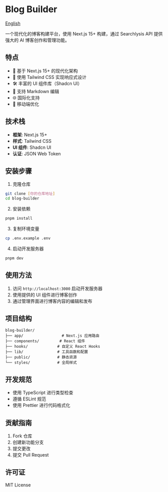 # Blog Builder

[English](../README.md)

一个现代化的博客构建平台，使用 Next.js 15+ 构建，通过 Searchlysis API 提供强大的 AI 博客创作和管理功能。

## 特点

- 🚀 基于 Next.js 15+ 的现代化架构
- 🎨 使用 Tailwind CSS 实现响应式设计
- 🛠️ 丰富的 UI 组件库（Shadcn UI）
- 📝 支持 Markdown 编辑
- 🌐 国际化支持
- 📱 移动端优化

## 技术栈

- **框架**: Next.js 15+
- **样式**: Tailwind CSS
- **UI 组件**: Shadcn UI
- **认证**: JSON Web Token

## 安装步骤

1. 克隆仓库
```bash
git clone [你的仓库地址]
cd blog-builder
```

2. 安装依赖
```bash
pnpm install
```

3. 复制环境变量
```bash
cp .env.example .env
```

4. 启动开发服务器
```bash
pnpm dev
```

## 使用方法

1. 访问 `http://localhost:3000` 启动开发服务器
2. 使用提供的 UI 组件进行博客创作
3. 通过管理界面进行博客内容的编辑和发布

## 项目结构

```
blog-builder/
├── app/                 # Next.js 应用路由
├── components/         # React 组件
├── hooks/             # 自定义 React Hooks
├── lib/               # 工具函数和配置
├── public/            # 静态资源
└── styles/            # 全局样式
```

## 开发规范

- 使用 TypeScript 进行类型检查
- 遵循 ESLint 规范
- 使用 Prettier 进行代码格式化

## 贡献指南

1. Fork 仓库
2. 创建新功能分支
3. 提交更改
4. 提交 Pull Request

## 许可证

MIT License